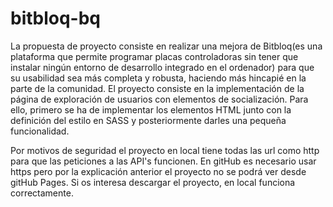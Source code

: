 # bitbloq-bq
La propuesta de proyecto consiste en realizar una mejora de Bitbloq(es  una plataforma que permite programar placas controladoras sin tener que instalar ningún entorno de desarrollo integrado en el ordenador) para que su usabilidad sea más completa y robusta, haciendo más hincapié en la parte de la comunidad.
El proyecto consiste en la implementación de la página de exploración de usuarios con elementos de socialización. Para ello, primero se ha de implementar los elementos HTML junto con la definición del estilo en SASS y posteriormente darles una pequeña funcionalidad.

Por motivos de seguridad el proyecto en local tiene todas las url como http para que las peticiones a las API's funcionen. En gitHub es necesario usar https pero por la explicación anterior el proyecto no se podrá ver desde gitHub Pages. Si os interesa descargar el proyecto, en local funciona correctamente.
